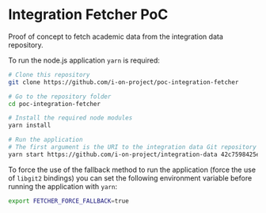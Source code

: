 # Integration Fetcher PoC

Proof of concept to fetch academic data from the integration data repository.

To run the node.js application `yarn` is required:
```sh
# Clone this repository
git clone https://github.com/i-on-project/poc-integration-fetcher

# Go to the repository folder
cd poc-integration-fetcher

# Install the required node modules
yarn install

# Run the application
# The first argument is the URI to the integration data Git repository and the second argument is the hash of the base commit of the repository, from which changes are going to be detected
yarn start https://github.com/i-on-project/integration-data 42c7598425e21a9eaa68e52339b9452b57f3a740
```

To force the use of the fallback method to run the application (force the use of `libgit2` bindings) you can set the following environment variable before running the application with `yarn`:
```sh
export FETCHER_FORCE_FALLBACK=true
```